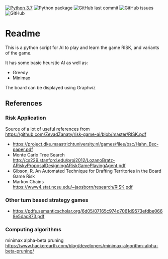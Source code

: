 [![Python 3.7](https://img.shields.io/badge/python-3.7-blue.svg)](https://www.python.org/downloads/release/python-370/)
![Python package](https://github.com/alexdawn/risk/workflows/Python%20package/badge.svg)
![GitHub last commit](https://img.shields.io/github/last-commit/alexdawn/risk)
![GitHub issues](https://img.shields.io/github/issues/alexdawn/risk)
![GitHub](https://img.shields.io/github/license/alexdawn/risk)

# Readme

This is a python script for AI to play and learn the game RISK, and variants of
the game.

It has some basic heurstic AI as well as:

* Greedy
* Minimax

The board can be displayed using Graphviz

## References

### Risk Application

Source of a lot of useful references from https://github.com/ZeyadZanaty/risk-game-ai/blob/master/RISK.pdf

* https://project.dke.maastrichtuniversity.nl/games/files/bsc/Hahn_Bsc-paper.pdf
* Monte Carlo Tree Search http://cs229.stanford.edu/proj2012/LozanoBratz-ARiskyProposalDesigningARiskGamePlayingAgent.pdf
* Gibson, R. An Automated Technique for Drafting Territories in the Board Game Risk
* Markov Chains https://www4.stat.ncsu.edu/~jaosborn/research/RISK.pdf

### Other turn based strategy games

* https://pdfs.semanticscholar.org/6d05/07165c974d7061d9573efdbe0668e5dac873.pdf

### Computing algorithms

minimax alpha-beta pruning https://www.hackerearth.com/blog/developers/minimax-algorithm-alpha-beta-pruning/

